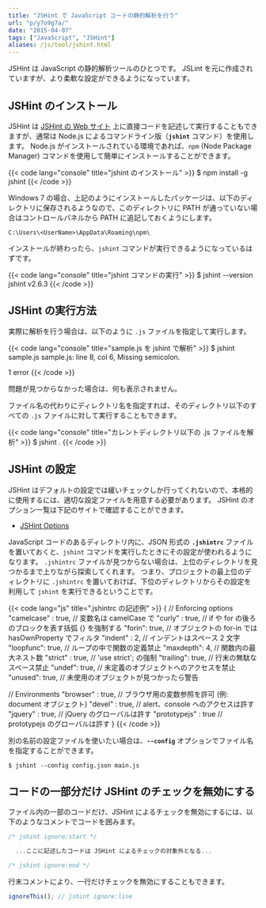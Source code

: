 ```yaml
---
title: "JSHint で JavaScript コードの静的解析を行う"
url: "p/y7o9g7a/"
date: "2015-04-07"
tags: ["JavaScript", "JSHint"]
aliases: /js/tool/jshint.html
---
```


JSHint は JavaScript の静的解析ツールのひとつです。
JSLint を元に作成されていますが、より柔軟な設定ができるようになっています。


JSHint のインストール
----

JSHint は [JSHint の Web サイト](https://jshint.com) 上に直接コードを記述して実行することもできますが、通常は Node.js によるコマンドライン版（__`jshint`__ コマンド）を使用します。
Node.js がインストールされている環境であれば、`npm` (Node Package Manager) コマンドを使用して簡単にインストールすることができます。

{{< code lang="console" title="jshint のインストール" >}}
$ npm install -g jshint
{{< /code >}}

Windows 7 の場合、上記のようにインストールしたパッケージは、以下のディレクトリに保存されるようなので、このディレクトリに PATH が通っていない場合はコントロールパネルから PATH に追記しておくようにします。

```
C:\Users\<UserName>\AppData\Roaming\npm\
```

インストールが終わったら、`jshint` コマンドが実行できるようになっているはずです。

{{< code lang="console" title="jshint コマンドの実行" >}}
$ jshint --version
jshint v2.6.3
{{< /code >}}


JSHint の実行方法
----

実際に解析を行う場合は、以下のように `.js` ファイルを指定して実行します。

{{< code lang="console" title="sample.js を jshint で解析" >}}
$ jshint sample.js
sample.js: line 8, col 6, Missing semicolon.

1 error
{{< /code >}}

問題が見つからなかった場合は、何も表示されません。

ファイル名の代わりにディレクトリ名を指定すれば、そのディレクトリ以下のすべての `.js` ファイルに対して実行することもできます。

{{< code lang="console" title="カレントディレクトリ以下の .js ファイルを解析" >}}
$ jshint .
{{< /code >}}


JSHint の設定
----

JSHint はデフォルトの設定では緩いチェックしか行ってくれないので、本格的に使用するには、適切な設定ファイルを用意する必要があります。
JSHint のオプション一覧は下記のサイトで確認することができます。

- [JSHint Options](https://jshint.com/docs/options/)

JavaScript コードのあるディレクトリ内に、JSON 形式の __`.jshintrc`__ ファイルを置いておくと、`jshint` コマンドを実行したときにその設定が使われるようになります。
`.jshintrc` ファイルが見つからない場合は、上位のディレクトリを見つかるまで上りながら探索してくれます。
つまり、プロジェクトの最上位のディレクトリに `.jshintrc` を置いておけば、下位のディレクトリからその設定を利用して `jshint` を実行できるということです。

{{< code lang="js" title=".jshintrc の記述例" >}}
{
  // Enforcing options
  "camelcase" : true,    // 変数名は camelCase で
  "curly" : true,        // if や for の後ろのブロックを表す括弧 {} を強制する
  "forin": true,         // オブジェクトの for-in では hasOwnProperty でフィルタ
  "indent" : 2,          // インデントはスペース 2 文字
  "loopfunc": true,      // ループの中で関数の定義禁止
  "maxdepth": 4,         // 関数内の最大ネスト数
  "strict" : true,       // 'use strict'; の強制
  "trailing": true,      // 行末の無駄なスペース禁止
  "undef": true,         // 未定義のオブジェクトへのアクセスを禁止
  "unused": true,        // 未使用のオブジェクトが見つかったら警告

  // Environments
  "browser" : true,      // ブラウザ用の変数参照を許可 (例: document オブジェクト)
  "devel" : true,        // alert、console へのアクセスは許す
  "jquery" : true,       // jQuery のグローバルは許す
  "prototypejs" : true   // prototypejs のグローバルは許す
}
{{< /code >}}

別の名前の設定ファイルを使いたい場合は、__`--config`__ オプションでファイル名を指定することができます。

```console
$ jshint --config config.json main.js
```


コードの一部分だけ JSHint のチェックを無効にする
----

ファイル内の一部のコードだけ、JSHint によるチェックを無効にするには、以下のようなコメントでコードを囲みます。

```js
/* jshint ignore:start */

  ...ここに記述したコードは JSHint によるチェックの対象外となる...

/* jshint ignore:end */
```

行末コメントにより、一行だけチェックを無効にすることもできます。

```js
ignoreThis(); // jshint ignore:line
```

